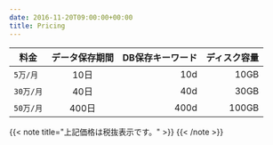 ```yaml
---
date: 2016-11-20T09:00:00+00:00
title: Pricing
---
```


| 料金 | データ保存期間 | DB保存キーワード | ディスク容量 |
| --- | :-: | --: | --: |
| `5万/月` | 10日 | 10d | 10GB |
| `30万/月` | 40日 | 40d | 30GB |
| `50万/月` | 400日 | 400d | 100GB |

{{< note title="上記価格は税抜表示です。" >}}
{{< /note >}}
